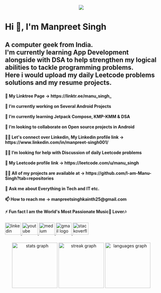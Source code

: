 <div align="center">
  <img src="https://profile-counter.glitch.me/I-am-Manu-Singh/count.svg?"  />
</div>

###

<h1 align="left">Hi 👋, I'm Manpreet Singh</h1>

###

<h2 align="left">A computer geek from India.<br> I'm currently learning App Development alongside with DSA to help strengthen my logical abilities to tackle programming problems. <br>Here i would upload my daily Leetcode problems solutions and my resume projects.</h2>

###

<h4 align="left">🔗 My Linktree Page -> https://linktr.ee/manu_singh_<br><br>🔭 I’m currently working on Several Android Projects<br><br>🌱 I’m currently learning Jetpack Compose, KMP-KMM & DSA<br><br>👯 I’m looking to collaborate on Open source projects in Android<br><br>👨‍💻 Let's connect over Linkedin, My Linkedin profile link -> https://www.linkedin.com/in/manpreet-singh001/<br><br>🫱🏻 I’m looking for help with Discussion of daily Leetcode problems<br><br>🤝 My Leetcode profile link -> https://leetcode.com/u/manu_singh<br><br>👨‍💻 All of my projects are available at -> https://github.com/I-am-Manu-Singh?tab=repositories<br><br>💬 Ask me about Everything in Tech and IT etc.<br><br>📫 How to reach me -> manpreetsinghkainth25@gmail.com
<br><br>⚡ Fun fact I am the World's Most Passionate Music🎵 Lover🎶</h4>

###

<div align="left">
  <a href="https://www.linkedin.com/in/manpreet-singh001/" target="_blank">
    <img src="https://raw.githubusercontent.com/maurodesouza/profile-readme-generator/master/src/assets/icons/social/linkedin/default.svg" width="52" height="40" alt="linkedin logo"  />
  </a>
  <a href="https://www.youtube.com/@manu-singh" target="_blank">
    <img src="https://raw.githubusercontent.com/maurodesouza/profile-readme-generator/master/src/assets/icons/social/youtube/default.svg" width="52" height="40" alt="youtube logo"  />
  </a>
  <a href="https://medium.com/@manu-singh" target="_blank">
    <img src="https://raw.githubusercontent.com/maurodesouza/profile-readme-generator/master/src/assets/icons/social/medium/default.svg" width="52" height="40" alt="medium logo"  />
  </a>
  <a href="mailto:example@gmail.com?subject=Hello&body=I%20wanted%20to%20reach%20out!" target="_blank">
    <img src="https://raw.githubusercontent.com/maurodesouza/profile-readme-generator/master/src/assets/icons/social/gmail/default.svg" width="52" height="40" alt="gmail logo"  />
  </a>
  <a href="https://stackoverflow.com/users/13145684/manu-singh" target="_blank">
    <img src="https://raw.githubusercontent.com/maurodesouza/profile-readme-generator/master/src/assets/icons/social/stackoverflow/default.svg" width="52" height="40" alt="stackoverflow logo"  />
  </a>
</div>

###

<div align="center">
  <img src="https://github-readme-stats.vercel.app/api?username=I-am-Manu-Singh&hide_title=false&hide_rank=false&show_icons=true&include_all_commits=true&count_private=true&disable_animations=false&theme=dracula&locale=en&hide_border=false" height="150" alt="stats graph"  />
  <img src="https://streak-stats.demolab.com?user=I-am-Manu-Singh&locale=en&mode=daily&theme=dracula&hide_border=false&border_radius=5" height="150" alt="streak graph"  />
  <img src="https://github-readme-stats.vercel.app/api/top-langs?username=I-am-Manu-Singh&locale=en&hide_title=false&layout=compact&card_width=320&langs_count=5&theme=dracula&hide_border=false" height="150" alt="languages graph"  />
</div>

###

<div align="left">
</div>

###
